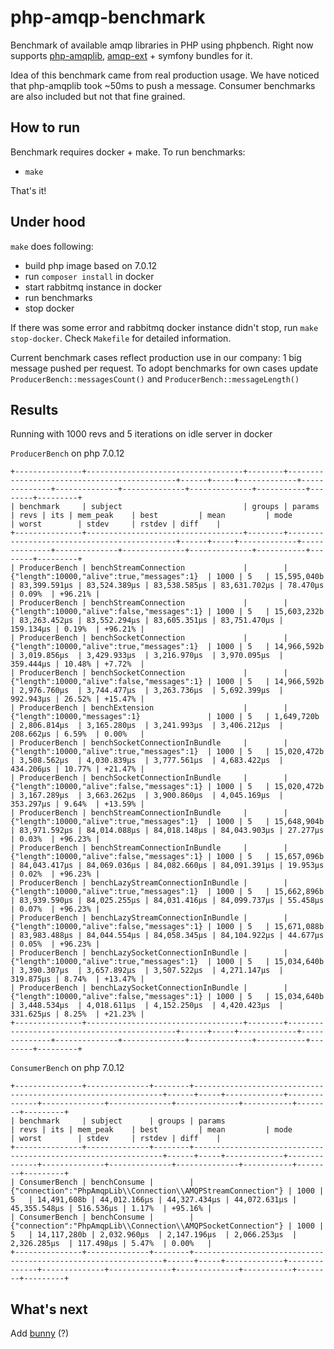 # php-amqp-benchmark
Benchmark of available amqp libraries in PHP using phpbench. Right now supports [php-amqplib](https://github.com/php-amqplib/php-amqplib), [amqp-ext](https://github.com/pdezwart/php-amqp) + symfony bundles for it.

Idea of this benchmark came from real production usage. We have noticed that php-amqplib took ~50ms to push a message. 
Consumer benchmarks are also included but not that fine grained.

## How to run

Benchmark requires docker + make. To run benchmarks:

* `make`
 
That's it! 

## Under hood

`make` does following:
* build php image based on 7.0.12
* run `composer install` in docker
* start rabbitmq instance in docker
* run benchmarks
* stop docker

If there was some error and rabbitmq docker instance didn't stop, run `make stop-docker`. Check `Makefile` for detailed information.

Current benchmark cases reflect production use in our company: 1 big message pushed per request. To adopt benchmarks for own cases update `ProducerBench::messagesCount()` and `ProducerBench::messageLength()`
 
## Results

Running with 1000 revs and 5 iterations on idle server in docker

`ProducerBench` on php 7.0.12
```
+---------------+-----------------------------------+--------+---------------------------------------------+------+-----+-------------+--------------+--------------+--------------+--------------+-----------+--------+---------+
| benchmark     | subject                           | groups | params                                      | revs | its | mem_peak    | best         | mean         | mode         | worst        | stdev     | rstdev | diff    |
+---------------+-----------------------------------+--------+---------------------------------------------+------+-----+-------------+--------------+--------------+--------------+--------------+-----------+--------+---------+
| ProducerBench | benchStreamConnection             |        | {"length":10000,"alive":true,"messages":1}  | 1000 | 5   | 15,595,040b | 83,399.591μs | 83,524.389μs | 83,538.585μs | 83,631.702μs | 78.470μs  | 0.09%  | +96.21% |
| ProducerBench | benchStreamConnection             |        | {"length":10000,"alive":false,"messages":1} | 1000 | 5   | 15,603,232b | 83,263.452μs | 83,552.294μs | 83,605.351μs | 83,751.470μs | 159.134μs | 0.19%  | +96.21% |
| ProducerBench | benchSocketConnection             |        | {"length":10000,"alive":true,"messages":1}  | 1000 | 5   | 14,966,592b | 3,019.856μs  | 3,429.933μs  | 3,216.970μs  | 3,970.095μs  | 359.444μs | 10.48% | +7.72%  |
| ProducerBench | benchSocketConnection             |        | {"length":10000,"alive":false,"messages":1} | 1000 | 5   | 14,966,592b | 2,976.760μs  | 3,744.477μs  | 3,263.736μs  | 5,692.399μs  | 992.943μs | 26.52% | +15.47% |
| ProducerBench | benchExtension                    |        | {"length":10000,"messages":1}               | 1000 | 5   | 1,649,720b  | 2,806.814μs  | 3,165.280μs  | 3,241.993μs  | 3,406.212μs  | 208.662μs | 6.59%  | 0.00%   |
| ProducerBench | benchSocketConnectionInBundle     |        | {"length":10000,"alive":true,"messages":1}  | 1000 | 5   | 15,020,472b | 3,508.562μs  | 4,030.839μs  | 3,777.561μs  | 4,683.422μs  | 434.206μs | 10.77% | +21.47% |
| ProducerBench | benchSocketConnectionInBundle     |        | {"length":10000,"alive":false,"messages":1} | 1000 | 5   | 15,020,472b | 3,167.289μs  | 3,663.262μs  | 3,900.860μs  | 4,045.169μs  | 353.297μs | 9.64%  | +13.59% |
| ProducerBench | benchStreamConnectionInBundle     |        | {"length":10000,"alive":true,"messages":1}  | 1000 | 5   | 15,648,904b | 83,971.592μs | 84,014.088μs | 84,018.148μs | 84,043.903μs | 27.277μs  | 0.03%  | +96.23% |
| ProducerBench | benchStreamConnectionInBundle     |        | {"length":10000,"alive":false,"messages":1} | 1000 | 5   | 15,657,096b | 84,043.417μs | 84,069.036μs | 84,082.660μs | 84,091.391μs | 19.953μs  | 0.02%  | +96.23% |
| ProducerBench | benchLazyStreamConnectionInBundle |        | {"length":10000,"alive":true,"messages":1}  | 1000 | 5   | 15,662,896b | 83,939.590μs | 84,025.255μs | 84,031.416μs | 84,099.737μs | 55.458μs  | 0.07%  | +96.23% |
| ProducerBench | benchLazyStreamConnectionInBundle |        | {"length":10000,"alive":false,"messages":1} | 1000 | 5   | 15,671,088b | 83,983.488μs | 84,044.554μs | 84,058.345μs | 84,104.922μs | 44.677μs  | 0.05%  | +96.23% |
| ProducerBench | benchLazySocketConnectionInBundle |        | {"length":10000,"alive":true,"messages":1}  | 1000 | 5   | 15,034,640b | 3,390.307μs  | 3,657.892μs  | 3,507.522μs  | 4,271.147μs  | 319.875μs | 8.74%  | +13.47% |
| ProducerBench | benchLazySocketConnectionInBundle |        | {"length":10000,"alive":false,"messages":1} | 1000 | 5   | 15,034,640b | 3,448.534μs  | 4,018.611μs  | 4,152.250μs  | 4,420.423μs  | 331.625μs | 8.25%  | +21.23% |
+---------------+-----------------------------------+--------+---------------------------------------------+------+-----+-------------+--------------+--------------+--------------+--------------+-----------+--------+---------+
```

`ConsumerBench` on php 7.0.12
```
+---------------+--------------+--------+---------------------------------------------------------------+------+-----+-------------+--------------+--------------+--------------+--------------+-----------+--------+---------+
| benchmark     | subject      | groups | params                                                        | revs | its | mem_peak    | best         | mean         | mode         | worst        | stdev     | rstdev | diff    |
+---------------+--------------+--------+---------------------------------------------------------------+------+-----+-------------+--------------+--------------+--------------+--------------+-----------+--------+---------+
| ConsumerBench | benchConsume |        | {"connection":"PhpAmqpLib\\Connection\\AMQPStreamConnection"} | 1000 | 5   | 14,491,608b | 44,012.166μs | 44,327.434μs | 44,072.631μs | 45,355.548μs | 516.536μs | 1.17%  | +95.16% |
| ConsumerBench | benchConsume |        | {"connection":"PhpAmqpLib\\Connection\\AMQPSocketConnection"} | 1000 | 5   | 14,117,280b | 2,032.960μs  | 2,147.196μs  | 2,066.253μs  | 2,326.285μs  | 117.498μs | 5.47%  | 0.00%   |
+---------------+--------------+--------+---------------------------------------------------------------+------+-----+-------------+--------------+--------------+--------------+--------------+-----------+--------+---------+
```


## What's next

Add [bunny](https://github.com/jakubkulhan/bunny) (?)
